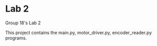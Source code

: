 # Lab 2
 Group 18's Lab 2

This project contains the main.py, motor_driver.py, encoder_reader.py programs.
